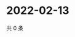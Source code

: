 # 2022-02-13

共 0 条

<!-- BEGIN WEIBO -->
<!-- 最后更新时间 Sun Feb 13 2022 14:16:25 GMT+0800 (China Standard Time) -->

<!-- END WEIBO -->
